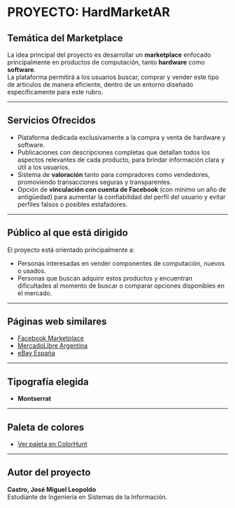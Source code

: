 # PROYECTO: HardMarketAR

##  Temática del Marketplace

La idea principal del proyecto es desarrollar un **marketplace** enfocado principalmente en productos de computación, tanto **hardware** como **software**.  
La plataforma permitirá a los usuarios buscar, comprar y vender este tipo de artículos de manera eficiente, dentro de un entorno diseñado específicamente para este rubro.

---

##  Servicios Ofrecidos

- Plataforma dedicada exclusivamente a la compra y venta de hardware y software.
- Publicaciones con descripciones completas que detallan todos los aspectos relevantes de cada producto, para brindar información clara y útil a los usuarios.
- Sistema de **valoración** tanto para compradores como vendedores, promoviendo transacciones seguras y transparentes.
- Opción de **vinculación con cuenta de Facebook** (con mínimo un año de antigüedad) para aumentar la confiabilidad del perfil del usuario y evitar perfiles falsos o posibles estafadores.

---

##  Público al que está dirigido

El proyecto está orientado principalmente a:

- Personas interesadas en vender componentes de computación, nuevos o usados.
- Personas que buscan adquirir estos productos y encuentran dificultades al momento de buscar o comparar opciones disponibles en el mercado.

---

##  Páginas web similares

- [Facebook Marketplace](https://www.facebook.com/marketplace)  
- [MercadoLibre Argentina](https://www.mercadolibre.com.ar/)  
- [eBay España](https://www.ebay.es/)

---

##  Tipografía elegida

- **Montserrat**

---

##  Paleta de colores

- [Ver paleta en ColorHunt](https://colorhunt.co/palette/18230f27391c255f381f7d53)

---

##  Autor del proyecto

**Castro, José Miguel Leopoldo**  
Estudiante de Ingeniería en Sistemas de la Información.

